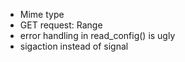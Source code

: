 * Mime type
* GET request: Range
* error handling in read_config() is ugly
* sigaction instead of signal
